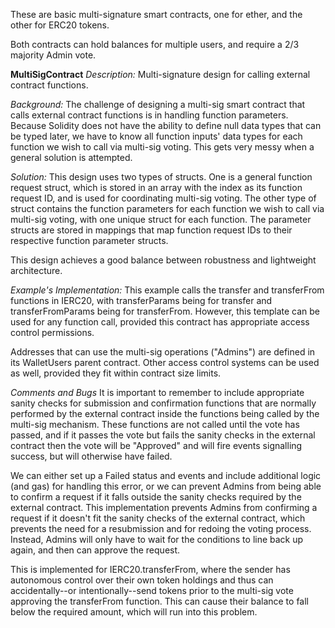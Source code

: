 These are basic multi-signature smart contracts, one for ether, and the other for ERC20 tokens.

Both contracts can hold balances for multiple users, and require a 2/3 majority Admin vote.

**MultiSigContract**
*Description:*
Multi-signature design for calling external contract functions.

*Background:*
The challenge of designing a multi-sig smart contract that calls external contract functions
is in handling function parameters. Because Solidity does not have the ability to define null
data types that can be typed later, we have to know all function inputs' data types for each
function we wish to call via multi-sig voting. This gets very messy when a general solution is 
attempted.

*Solution:*
This design uses two types of structs. One is a general function request struct, which is 
stored in an array with the index as its function request ID, and is used for coordinating 
multi-sig voting. The other type of struct contains the function parameters for each function 
we wish to call via multi-sig voting, with one unique struct for each function. The parameter 
structs are stored in mappings that map function request IDs to their respective function 
parameter structs.

This design achieves a good balance between robustness and lightweight architecture.

*Example's Implementation:*
This example calls the transfer and transferFrom functions in IERC20, with transferParams being
for transfer and transferFromParams being for transferFrom. However, this template can be used
for any function call, provided this contract has appropriate access control permissions.

Addresses that can use the multi-sig operations ("Admins") are defined in its WalletUsers parent
contract. Other access control systems can be used as well, provided they fit within contract
size limits.

*Comments and Bugs*
It is important to remember to include appropriate sanity checks for submission and confirmation
functions that are normally performed by the external contract inside the functions being called 
by the multi-sig mechanism. These functions are not called until the vote has passed, and if it
passes the vote but fails the sanity checks in the external contract then the vote will be 
"Approved" and will fire events signalling success, but will otherwise have failed.

We can either set up a Failed status and events and include additional logic (and gas) for handling
this error, or we can prevent Admins from being able to confirm a request if it falls outside the 
sanity checks required by the external contract. This implementation prevents Admins from confirming
a request if it doesn't fit the sanity checks of the external contract, which prevents the need for
a resubmission and for redoing the voting process. Instead, Admins will only have to wait for the
conditions to line back up again, and then can approve the request.

This is implemented for IERC20.transferFrom, where the sender has autonomous control over their own
token holdings and thus can accidentally--or intentionally--send tokens prior to the multi-sig vote
approving the transferFrom function. This can cause their balance to fall below the required amount,
which will run into this problem.